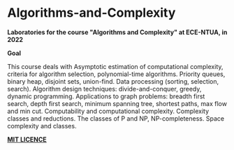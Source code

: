 # Algorithms-and-Complexity

**Laboratories for the course "Algorithms and Complexity" at ECE-NTUA, in 2022**

**Goal**

This course deals with Asymptotic estimation of computational complexity, criteria for algorithm selection, polynomial-time algorithms. Priority queues, binary heap, disjoint sets, union-find. Data processing (sorting, selection, search). Algorithm design techniques: divide-and-conquer, greedy, dynamic programming. Applications to graph problems: breadth first search, depth first search, minimum spanning tree, shortest paths, max flow and min cut. Computability and computational complexity. Complexity classes and reductions. The classes of P and NP, NP-completeness. Space complexity and classes.

**[MIT LICENCE](https://github.com/NikosVlachakis/Algorithms-and-Complexity/blob/main/LICENSE)**   
